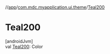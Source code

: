 //[app](../../index.md)/[com.mdc.myapplication.ui.theme](index.md)/[Teal200](-teal200.md)

# Teal200

[androidJvm]\
val [Teal200](-teal200.md): Color

